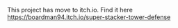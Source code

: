 This project has move to itch.io.  Find it here https://boardman94.itch.io/super-stacker-tower-defense
